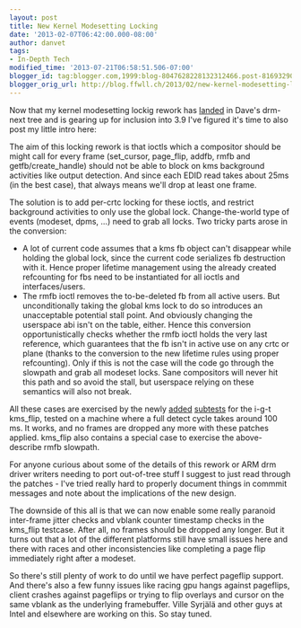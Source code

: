 ```yaml
---
layout: post
title: New Kernel Modesetting Locking
date: '2013-02-07T06:42:00.000-08:00'
author: danvet
tags:
- In-Depth Tech
modified_time: '2013-07-21T06:58:51.506-07:00'
blogger_id: tag:blogger.com,1999:blog-8047628228132312466.post-816932904033519461
blogger_orig_url: http://blog.ffwll.ch/2013/02/new-kernel-modesetting-locking.html
---
```



Now that my kernel modesetting lockig rework has <a href="http://cgit.freedesktop.org/~airlied/linux/commit/?h=drm-next&amp;id=735dc0d1e29329ff34ec97f66e130cce481c9607">landed</a> in Dave's drm-next tree and is gearing up for inclusion into 3.9 I've figured it's time to also post my little intro here: 

The aim of this locking rework is that ioctls which a compositor should be might call for every frame (set_cursor, page_flip, addfb, rmfb and getfb/create_handle) should not be able to block on kms background activities like output detection. And since each EDID read takes about 25ms (in the best case), that always means we'll drop at least one frame. 

The solution is to add per-crtc locking for these ioctls, and restrict background activities to only use the global lock. Change-the-world type of events (modeset, dpms, ...) need to grab all locks. 
<a name='more'></a>
Two tricky parts arose in the conversion: 

<ul><li>A lot of current code assumes that a kms fb object can't disappear while holding the global lock, since the current code serializes fb destruction with it. Hence proper lifetime management using the already created refcounting for fbs need to be instantiated for all ioctls and interfaces/users. </li><li>The rmfb ioctl removes the to-be-deleted fb from all active users. But unconditionally taking the global kms lock to do so introduces an unacceptable potential stall point. And obviously changing the userspace abi isn't on the table, either. Hence this conversion opportunistically checks whether the rmfb ioctl holds the very last reference, which guarantees that the fb isn't in active use on any crtc or plane (thanks to the conversion to the new lifetime rules using proper refcounting). Only if this is not the case will the code go through the slowpath and grab all modeset locks. Sane compositors will never hit this path and so avoid the stall, but userspace relying on these semantics will also not break.  </li></ul>

All these cases are exercised by the newly <a href="http://cgit.freedesktop.org/xorg/app/intel-gpu-tools/commit/?id=f56384c2c0264989acae7b8c7efb5030a6c94caf">added</a> <a href="http://cgit.freedesktop.org/xorg/app/intel-gpu-tools/commit/?id=df41e1a6bbe75f047e83bb543e0b0564ed10862b">subtests</a> for the i-g-t kms_flip, tested on a machine where a full detect cycle takes around 100 ms. It works, and no frames are dropped any more with these patches applied. kms_flip also contains a special case to exercise the above-describe rmfb slowpath. 
 
For anyone curious about some of the details of this rework or ARM drm driver writers needing to port out-of-tree stuff I suggest to just read through the patches - I've tried really hard to properly document things in commmit messages and note about the implications of the new design. 
 
The downside of this all is that we can now enable some really paranoid inter-frame jitter checks and vblank counter timestamp checks in the kms_flip testcase. After all, no frames should be dropped any longer. But it turns out that a lot of the different platforms still have small issues here and there with races and other inconsistencies like completing a page flip immediately right after a modeset. 
 
So there's still plenty of work to do until we have perfect pageflip support. And there's also a few funny issues like racing gpu hangs against pageflips, client crashes against pageflips or trying to flip overlays and cursor on the same vblank as the underlying framebuffer. Ville Syrjälä and other guys at Intel and elsewhere are working on this. So stay tuned. 
